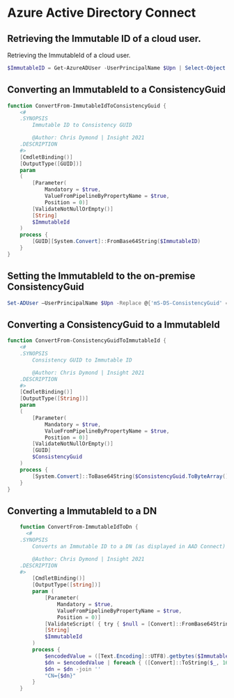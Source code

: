 # Azure Active Directory Connect

## Retrieving the Immutable ID of a cloud user.
Retrieving the ImmutableId of a cloud user.

```powershell
$ImmutableID = Get-AzureADUser -UserPrincipalName $Upn | Select-Object -ExpandProperty ImmutableId
```

## Converting an ImmutableId to a ConsistencyGuid
```powershell
function ConvertFrom-ImmutableIdToConsistencyGuid {
    <#
    .SYNOPSIS
        Immutable ID to Consistency GUID

        @Author: Chris Dymond | Insight 2021
    .DESCRIPTION
    #>
    [CmdletBinding()]
    [OutputType([GUID])]
    param
    (
        [Parameter(
            Mandatory = $true,
            ValueFromPipelineByPropertyName = $true,
            Position = 0)]
        [ValidateNotNullOrEmpty()]
        [String]
        $ImmutableId
    )
    process {
        [GUID][System.Convert]::FromBase64String($ImmutableID)
    }
}
```

## Setting the ImmutableId to the on-premise ConsistencyGuid
```powershell
Set-ADUser –UserPrincipalName $Upn -Replace @{'mS-DS-ConsistencyGuid' = [GUID]$ConsistencyGuid }
```

## Converting a ConsistencyGuid to a ImmutableId
```powershell
function ConvertFrom-ConsistencyGuidToImmutableId {
    <#
    .SYNOPSIS
        Consistency GUID to Immutable ID

        @Author: Chris Dymond | Insight 2021
    .DESCRIPTION
    #>
    [CmdletBinding()]
    [OutputType([String])]
    param
    (
        [Parameter(
            Mandatory = $true,
            ValueFromPipelineByPropertyName = $true,
            Position = 0)]
        [ValidateNotNullOrEmpty()]
        [GUID]
        $ConsistencyGuid
    )
    process {
        [System.Convert]::ToBase64String($ConsistencyGuid.ToByteArray())
    }
}
```

## Converting a ImmutableId to a DN
```powershell
    function ConvertFrom-ImmutableIdToDn {
      <#
    .SYNOPSIS
        Converts an Immutable ID to a DN (as displayed in AAD Connect)

        @Author: Chris Dymond | Insight 2021
    .DESCRIPTION
    #>
        [CmdletBinding()]
        [OutputType([string])]
        param (
            [Parameter(
                Mandatory = $true,
                ValueFromPipelineByPropertyName = $true,
                Position = 0)]
            [ValidateScript( { try { $null = [Convert]::FromBase64String($_); $true } catch { $false } })]
            [String]
            $ImmutableId
        )  
        process {
            $encodedValue = ([Text.Encoding]::UTF8).getbytes($ImmutableId)
            $dn = $encodedValue | foreach { ([Convert]::ToString($_, 16)) }
            $dn = $dn -join ''
            "CN={$dn}"
        }     
    }
```